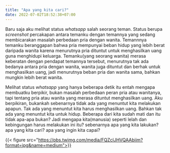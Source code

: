 ```yaml
---
title: "Apa yang kita cari?"
date: 2022-07-02T18:52:38+07:00
---
```


Baru saja aku melihat status *whatsapp* salah seorang teman. Status berupa *screenshot* percakapan antara temanku dengan temannya yang sedang membicarakan masalah perbedaan pria dengan wanita. Temannnya temanku beranggapan bahwa pria mempunyai beban hidup yang lebih berat daripada wanita karena menurutnya pria dituntut untuk menghasilkan uang guna menghidupi keluarga. Temanku(yang seorang wanita) merasa keberatan dengan pendapat temannya tersebut, menurutnya tak ada bedanya antara pria dengan wanita, wanita juga dituntut dan berhak untuk menghasilkan uang, jadi menurutnya beban pria dan wanita sama, bahkan mungkin lebih berat wanita.  

Melihat status *whatsapp* yang hanya beberapa detik itu entah mengapa membuatku berpikir, bukan masalah perbedaan peran pria atau wanitanya, tapi tentang pria atau wanita yang merasa dituntut menghasilkan uang. Aku berpikiran, bukankah sebenarnya tidak ada yang menuntut kita melakukan apapun. Tak ada yang menuntut kita harus menghasilkan uang. Bahkan tak ada yang menuntut kita untuk hidup. Beberapa dari kita sudah mati dan itu tidak apa-apa bukan? Jadi mengapa kita(manusia) seperti lelah dan kebingungan harus melakukan ini itu? sebenarnya apa yang kita lakukan? apa yang kita cari? apa yang ingin kita capai?  

{{< figure src="https://pbs.twimg.com/media/FQZclJHVQAAbiim?format=jpg&name=medium">}}
